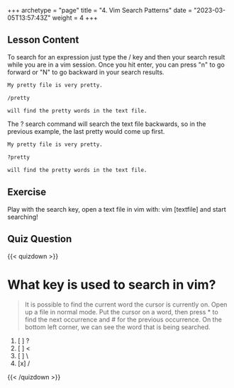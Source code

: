 +++
archetype = "page"
title = "4. Vim Search Patterns"
date = "2023-03-05T13:57:43Z"
weight = 4
+++

## Lesson Content

To search for an expression just type the / key and then your search result while you are in a vim session. Once you hit enter, you can press "n" to go forward or "N" to go backward in your search results.

```bash
My pretty file is very pretty.

/pretty

will find the pretty words in the text file.
```

The ? search command will search the text file backwards, so in the previous example, the last pretty would come up first. 
```bash
My pretty file is very pretty.

?pretty

will find the pretty words in the text file.
```

## Exercise

Play with the search key, open a text file in vim with: vim [textfile] and start searching!

## Quiz Question

{{< quizdown >}}

# What key is used to search in vim?

> It is possible to find the current word the cursor is currently on. Open up a file in normal mode. Put the cursor on a word, then press * to find the next occurrence and # for the previous occurrence. On the bottom left corner, we can see the word that is being searched.

1. [ ]  \? 
2. [ ] \<
3. [ ] \\
4. [x] \/

{{< /quizdown >}}
 
